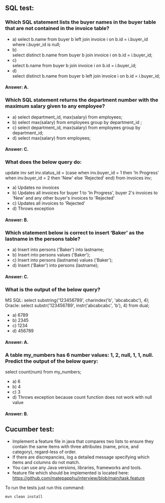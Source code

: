## SQL test:
### Which SQL statement lists the buyer names in the buyer table that are not contained in the invoice table?

- a)
select b.name
from buyer b
left join invoice i on b.id = i.buyer_id
where i.buyer_id is null;
- b)	
select distinct b.name
from buyer b
join invoice i on b.id = i.buyer_id;
- c)	
select b.name
from buyer b
join invoice i on b.id = i.buyer_id;
- d)	
select distinct b.name
from buyer b
left join invoice i on b.id = i.buyer_id;

#### Answer: A.

### Which SQL statement returns the department number with the maximum salary given to any employee?

- a)	select department_id, max(salary) from employees;
- b)	select max(salary) from employees group by department_id ;
- c)	select department_id, max(salary) from employees group by department_id;
- d)	select max(salary) from employees;

#### Answer: C.

### What does the below query do:
update inv
set inv.status_id =
(case
when inv.buyer_id = 1 then 'In Progress'
when inv.buyer_id = 2 then 'New'
else 'Rejected'
end)
from invoices inv;

- a)	Updates no invoices
- b)	Updates all invoices for buyer 1 to 'In Progress', buyer 2's invoices to 'New' and any other buyer's invoices to 'Rejected'
- c)	Updates all invoices to 'Rejected'
- d)	Throws exception

#### Answer: B.

### Which statement below is correct to insert ‘Baker’ as the lastname in the persons table?

- a)	Insert into persons ('Baker') into lastname;
- b)	Insert into persons values ('Baker');
- c)	Insert into persons (lastname) values ('Baker');
- d)	Insert ('Baker') into persons (lastname);

#### Answer: C.

### What is the output of the below query?
MS SQL: select substring('123456789', charindex('b', 'abcabcabc'), 4);
Oracle: select substr('123456789', instr('abcabcabc', 'b'), 4) from dual;
- a)	6789
- b)	2345
- c)	1234
- d)	456789

#### Answer: A.

### A table my_numbers has 6 number values: 1, 2, null, 1, 1, null. Predict the output of the below query:
select count(num) from my_numbers;

- a)	6
- b)	4
- c)	3
- d)	Throws exception because count function does not work with null value

#### Answer: B.

## Cucumber test:

- Implement a feature file in java that compares two lists to ensure they contain the same items with three attributes (name, price, and category), regard-less of order.
- If there are discrepancies, log a detailed message specifying which items and columns do not match. 
- You can use any Java versions, libraries, frameworks and tools.
- feature file which should be implemented is located here: https://github.com/matepapphu/interview/blob/main/task.feature

To run the tests just run this command:
```
mvn clean install
```